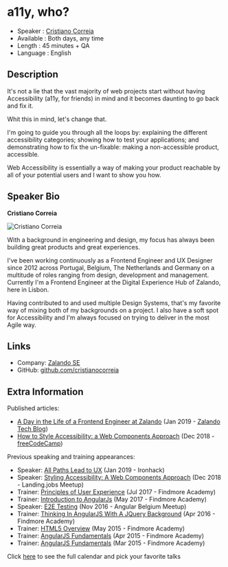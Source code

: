 a11y, who?
=========================

* Speaker   : [Cristiano Correia](https://avatars0.githubusercontent.com/u/4750068?s=460&v=4)
* Available : Both days, any time
* Length    : 45 minutes + QA
* Language  : English

Description
-----------

It's not a lie that the vast majority of web projects start without having Accessibility (a11y, for friends) in mind and it becomes daunting to go back and fix it.

Whit this in mind, let's change that.

I'm going to guide you through all the loops by: explaining the different accessibility categories; showing how to test your applications; and demonstrating how to fix the un-fixable: making a non-accessible product, accessible.

Web Accessibility is essentially a way of making your product reachable by all of your potential users and I want to show you how.

Speaker Bio
-----------

**Cristiano Correia**

![Cristiano Correia](http://cristianocorreia.com/photo.jpg)

With a background in engineering and design, my focus has always been building great products and great experiences.

I've been working continuously as a Frontend Engineer and UX Designer since 2012 across Portugal, Belgium, The Netherlands and Germany on a multitude of roles ranging from design, development and management. Currently I'm a Frontend Engineer at the Digital Experience Hub of Zalando, here in Lisbon.

Having contributed to and used multiple Design Systems, that's my favorite way of mixing both of my backgrounds on a project. I also have a soft spot for Accessibility and I'm always focused on trying to deliver in the most Agile way.

Links
-----

* Company: [Zalando SE](https://github.com/zalando)
* GitHub: [github.com/cristianocorreia](https://github.com/cristianocorreia)

Extra Information
-----------------

Published articles:

* [A Day in the Life of a Frontend Engineer at Zalando](https://jobs.zalando.com/tech/blog/frontend-engineer-zalando/) (Jan 2019 - [Zalando Tech Blog](https://jobs.zalando.com/tech/blog/))
* [How to Style Accessibility: a Web Components Approach](https://medium.freecodecamp.org/styling-accessibility-a-web-components-approach-dc2aa8123eb2) (Dec 2018 - [freeCodeCamp]())

Previous speaking and training appearances:
* Speaker: [All Paths Lead to UX](https://www.meetup.com/ironhack-lisbon/events/258125917/) (Jan 2019 - Ironhack)
* Speaker: [Styling Accessibility: A Web Components Approach](https://www.meetup.com/landing_jobs/events/256720438/) (Dec 2018 - Landing.jobs Meetup)
* Trainer: [Principles of User Experience](http://academy.findmore.pt/learning-areas/development/principles-of-user-experience-ux) (Jul 2017 - Findmore Academy)
* Trainer: [Introduction to AngularJs](http://academy.findmore.pt/learning-areas/development/introduction-to-angularjs) (May 2017 - Findmore Academy)
* Speaker: [E2E Testing](https://www.meetup.com/de-DE/Angular-Belgium/events/235752358/) (Nov 2016 - Angular Belgium Meetup)
* Trainer: [Thinking In AngularJS With A JQuery Background](http://academy.findmore.pt/learning-areas/development/thinking-in-angularjs-with-a-jquery-background) (Apr 2016 - Findmore Academy)
* Trainer: [HTML5 Overview](http://academy.findmore.pt/learning-areas/development/html5-overview
) (May 2015 - Findmore Academy)
* Trainer: [AngularJS Fundamentals](http://academy.findmore.pt/learning-areas/development/angularjs-fundamentals-new-session) (Apr 2015 - Findmore Academy)
* Trainer: [AngularJS Fundamentals](http://academy.findmore.pt/learning-areas/development/angularjs-fundamentals
) (Mar 2015 - Findmore Academy)

Click [here][1] to see the full calendar and pick your favorite talks

[1]: https://pixels.camp/schedule/
